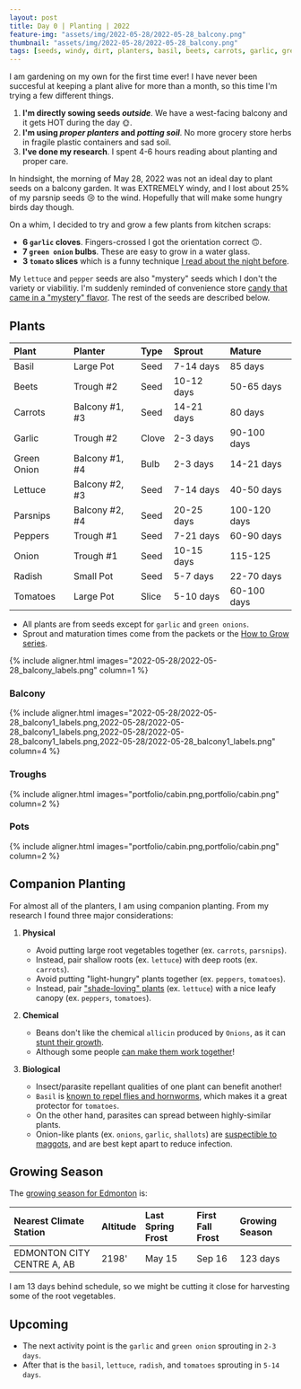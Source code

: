 ```yaml
---
layout: post
title: Day 0 | Planting | 2022
feature-img: "assets/img/2022-05-28/2022-05-28_balcony.png"
thumbnail: "assets/img/2022-05-28/2022-05-28_balcony.png"
tags: [seeds, windy, dirt, planters, basil, beets, carrots, garlic, green onion, lettuce, parsnips, peppers, onion, radish, tomatoes, edmonton]
---
```


I am gardening on my own for the first time ever! I have never been succesful at keeping a plant alive for more than a month, so this time I'm trying a few different things.

1. **I'm directly sowing seeds _outside_**. We have a west-facing balcony and it gets HOT during the day 🌞.
1. **I'm using _proper planters_ and _potting soil_**. No more grocery store herbs in fragile plastic containers and sad soil.
1. **I've done my research**. I spent 4-6 hours reading about planting and proper care.

In hindsight, the morning of May 28, 2022 was not an ideal day to plant seeds on a balcony garden. It was EXTREMELY windy, and I lost about 25% of my parsnip seeds 😢 to the wind. Hopefully that will make some hungry birds day though.

On a whim, I decided to try and grow a few plants from kitchen scraps:

- **6 `garlic` cloves**. Fingers-crossed I got the orientation correct 🙃.
- **7 `green onion` bulbs**. These are easy to grow in a water glass.
- **3 `tomato` slices** which is a funny technique [I read about the night before](https://www.gardeningknowhow.com/edible/vegetables/tomato/planting-tomato-slices.htm).

My `lettuce` and `pepper` seeds are also "mystery" seeds which I don't the variety or viabilitiy. I'm suddenly reminded of convenience store [candy that came in a "mystery" flavor](https://zomgcandy.com/airheads-white-mystery/). The rest of the seeds are described below.

## Plants

| Plant        | Planter        | Type  | Sprout       | Mature       | 
|:-------------|:---------------|:------| :------------|:-------------|
| Basil        | Large Pot      | Seed  | 7-14 days    | 85 days      |
| Beets        | Trough #2      | Seed  | 10-12 days   | 50-65 days   | 
| Carrots      | Balcony #1, #3 | Seed  | 14-21 days   | 80 days      |
| Garlic       | Trough #2      | Clove | 2-3 days     | 90-100 days  |
| Green Onion  | Balcony #1, #4 | Bulb  | 2-3 days     | 14-21 days   |
| Lettuce      | Balcony #2, #3 | Seed  | 7-14 days    | 40-50 days   |
| Parsnips     | Balcony #2, #4 | Seed  | 20-25 days   | 100-120 days |
| Peppers      | Trough #1      | Seed  | 7-21 days    | 60-90 days   |
| Onion        | Trough #1      | Seed  | 10-15 days   | 115-125      |
| Radish       | Small Pot      | Seed  | 5-7 days     | 22-70 days   |
| Tomatoes     | Large Pot      | Slice | 5-10 days    | 60-100 days  |

- All plants are from seeds except for `garlic` and `green onions`. 
- Sprout and maturation times come from the packets or the [How to Grow series](https://www.westcoastseeds.com/blogs/how-to-grow).

{% include aligner.html images="2022-05-28/2022-05-28_balcony_labels.png" column=1 %}

### Balcony

{% include aligner.html images="2022-05-28/2022-05-28_balcony1_labels.png,2022-05-28/2022-05-28_balcony1_labels.png,2022-05-28/2022-05-28_balcony1_labels.png,2022-05-28/2022-05-28_balcony1_labels.png" column=4 %}

### Troughs

{% include aligner.html images="portfolio/cabin.png,portfolio/cabin.png" column=2 %}

### Pots

{% include aligner.html images="portfolio/cabin.png,portfolio/cabin.png" column=2 %}

## Companion Planting

For almost all of the planters, I am using companion planting. From my research I found three major considerations:

1. **Physical**

    - Avoid putting large root vegetables together (ex. `carrots`, `parsnips`). 
    - Instead, pair shallow roots (ex. `lettuce`) with deep roots (ex. `carrots`).
    - Avoid putting "light-hungry" plants together (ex. `peppers`, `tomatoes`). 
    - Instead, pair ["shade-loving" plants](https://www.ecohome.net/guides/2295/growing-vegetables-in-the-shade) (ex. `lettuce`) with a nice leafy canopy (ex. `peppers`, `tomatoes`).

1. **Chemical**

    - Beans don't like the chemical `allicin` produced by `Onions`, as it can [stunt their growth](https://www.tinygardenhabit.com/can-onions-and-beans-be-planted-together/). 
    - Although some people [can make them work together](https://www.tinygardenhabit.com/can-onions-and-beans-be-planted-together/)!

1. **Biological**

    - Insect/parasite repellant qualities of one plant can benefit another! 
    - `Basil` is [known to repel flies and hornworms](https://www.masterclass.com/articles/tomato-companion-planting-guide#companion-plants-to-grow-with-tomatoes), which makes it a great protector for `tomatoes`.
    - On the other hand, parasites can spread between highly-similar plants. 
    - Onion-like plants (ex. `onions`, `garlic`, `shallots`) are [suspectible to maggots](https://www.gardeningknowhow.com/edible/vegetables/onion/onion-plant-companions.htm), and are best kept apart to reduce infection.

## Growing Season

The [growing season for Edmonton](https://www.almanac.com/gardening/frostdates/AB/Edmonton) is:

| Nearest Climate Station    | Altitude | Last Spring Frost | First Fall Frost | Growing Season |
|:---------------------------|:---------|:------------------|:-----------------|:---------------|
| EDMONTON CITY CENTRE A, AB | 2198'    | May 15            | Sep 16           | 123 days       | 

I am 13 days behind schedule, so we might be cutting it close for harvesting some of the root vegetables.

## Upcoming

- The next activity point is the `garlic` and `green onion` sprouting in `2-3 days`.
- After that is the `basil`, `lettuce`, `radish`, and `tomatoes` sprouting in `5-14 days`.
